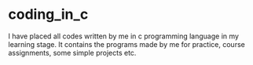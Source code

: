 # coding_in_c
I have placed all codes written by me in c programming language in my learning stage.
It contains the programs made by me for practice, course assignments, some simple projects etc.
